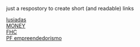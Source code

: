just a respostory to create short (and readable) links

<a href = 'https://gdor-11.github.io/links/lusiadas'>lusiadas</a><br>
<a href = 'https://gdor-11.github.io/links/MONEY'>MONEY</a><br>
<a href = 'https://gdor-11.github.io/links/FHC'>FHC</a><br>
<a href = 'https://gdor-11.github.io/links/empreendedorismo.html'>PF empreendedorismo<a><br>
